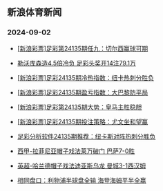 ## 新浪体育新闻 
### 2024-09-02

+ [[新浪彩票]足彩第24135期任九：切尔西赢球可期](https://sports.sina.com.cn/l/2024-09-01/doc-incmrais5369855.shtml)

+ [勒沃库森造4.5倍冷负 足彩头奖开14注79.1万](https://sports.sina.com.cn/l/2024-09-01/doc-incmraix9257722.shtml)

+ [[新浪彩票]足彩24135期冷热指数：纽卡热刺分胜负](https://sports.sina.com.cn/l/2024-09-01/doc-incmraiw2483529.shtml)

+ [[新浪彩票]足彩24135期盈亏指数：大巴黎防平局](https://sports.sina.com.cn/l/2024-09-01/doc-incmraiu2125258.shtml)

+ [[新浪彩票]足彩第24135期大势：皇马主胜稳胆](https://sports.sina.com.cn/l/2024-09-01/doc-incmrais5369618.shtml)

+ [[新浪彩票]足彩24135期投注策略：尤文坐和望赢](https://sports.sina.com.cn/l/2024-09-01/doc-incmrais5370285.shtml)

+ [足彩分析软件24135期推荐：纽卡斯对阵热刺分胜负](https://sports.sina.com.cn/l/2024-09-01/doc-incmraix9261161.shtml)

+ [西甲-拉菲尼亚帽子戏法莱万破门 巴萨7-0胜](https://sports.sina.com.cn/g/laliga/2024-09-01/doc-incmrais5377554.shtml)

+ [英超-哈兰德帽子戏法迪亚斯乌龙 曼城3-1西汉姆](https://sports.sina.com.cn/g/pl/2024-09-01/doc-incmraiu2127139.shtml)

+ [相同盘口：利物浦半球盘全输 海登海姆平半全赢](https://sports.sina.com.cn/l/2024-09-01/doc-incmrhrv9144528.shtml)

